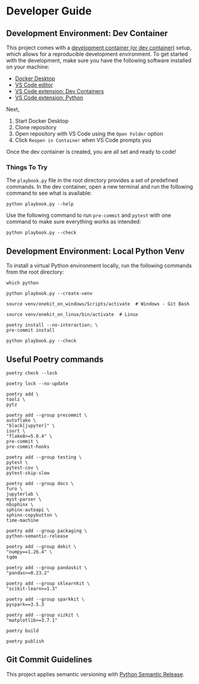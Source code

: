 # Developer Guide

## Development Environment: Dev Container

This project comes with a [development container (or dev container)](https://containers.dev) setup, which allows for a reproducible development environment.
To get started with the development, make sure you have the following software installed on your machine:

- [Docker Desktop](https://www.docker.com/products/docker-desktop/)
- [VS Code editor](https://code.visualstudio.com)
- [VS Code extension: Dev Containers](https://marketplace.visualstudio.com/items?itemName=ms-vscode-remote.remote-containers)
- [VS Code extension: Python](https://marketplace.visualstudio.com/items?itemName=ms-python.python)

Next,

1. Start Docker Desktop
2. Clone repository
3. Open repository with VS Code using the `Open Folder` option
4. Click `Reopen in Container` when VS Code prompts you

Once the dev container is created, you are all set and ready to code!

### Things To Try

The `playbook.py` file in the root directory provides a set of predefined commands.
In the dev container, open a new terminal and run the following command to see what is available:

```shell
python playbook.py --help
```

Use the following command to run `pre-commit` and `pytest` with one command to make sure everything works as intended:

```shell
python playbook.py --check
```

## Development Environment: Local Python Venv

To install a virtual Python environment locally, run the following commands from the root directory:

```shell
which python
```

```shell
python playbook.py --create-venv
```

```shell
source venv/onekit_on_windows/Scripts/activate  # Windows - Git Bash
```

```shell
source venv/onekit_on_linux/bin/activate  # Linux
```

```shell
poetry install --no-interaction; \
pre-commit install
```

```shell
python playbook.py --check
```

## Useful Poetry commands

```shell
poetry check --lock
```

```shell
poetry lock --no-update
```

```shell
poetry add \
toolz \
pytz
```

```shell
poetry add --group precommit \
autoflake \
"black[jupyter]" \
isort \
"flake8>=5.0.4" \
pre-commit \
pre-commit-hooks
```

```shell
poetry add --group testing \
pytest \
pytest-cov \
pytest-skip-slow
```

```shell
poetry add --group docs \
furo \
jupyterlab \
myst-parser \
nbsphinx \
sphinx-autoapi \
sphinx-copybutton \
time-machine
```

```shell
poetry add --group packaging \
python-semantic-release
```

```shell
poetry add --group dekit \
"numpy==1.26.4" \
tqdm
```

```shell
poetry add --group pandaskit \
"pandas>=0.23.2"
```

```shell
poetry add --group sklearnkit \
"scikit-learn>=1.3"
```

```shell
poetry add --group sparkkit \
pyspark==3.5.3
```

```shell
poetry add --group vizkit \
"matplotlib>=3.7.1"
```

```shell
poetry build
```

```shell
poetry publish
```

## Git Commit Guidelines

This project applies semantic versioning with [Python Semantic Release](https://python-semantic-release.readthedocs.io/en/stable/).
